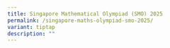 ```yaml
---
title: Singapore Mathematical Olympiad (SMO) 2025
permalink: /singapore-maths-olympiad-smo-2025/
variant: tiptap
description: ""
---
```


